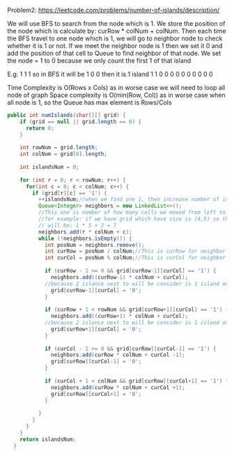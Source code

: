 Problem2: https://leetcode.com/problems/number-of-islands/description/

We will use BFS to search from the node which is 1. We store the position of the node which is calculate by: curRow * colNum + colNum. 
Then each time the BFS travel to one node which is 1, we will go to neighbor node to check whether it is 1 or not. If we meet the neighbor node is 1
then we set it 0 and add the position of that cell to Queue to find neighbor of that node. We set the node = 1 to 0 because we only count the first 1 of that island 

E.g: 1 1 1 so in BFS it will be 1 0 0 then it is 1 island
     1 1 0                      0 0 0
     0 0 0                      0 0 0
     
Time Complexity is O(Rows x Cols) as in worse case we will need to loop all node of graph
Space complexity is O(min(Row, Col)) as in worse case when all node is 1, so the Queue has max element is Rows/Cols

```java
public int numIslands(char[][] grid) {
    if (grid == null || grid.length == 0) {
      return 0;
    }
    
    int rowNum = grid.length;
    int colNum = grid[0].length;
    
    int islandsNum = 0;
    
    for (int r = 0; r < rowNum; r++) {
      for(int c = 0; c < colNum; c++) {
        if (grid[r][c] == '1') {
          ++islandsNum;//when we find one 1, then increase number of islands with 1
          Queue<Integer> neighbors = new LinkedList<>();
          //This one is number of how many cells we moved from left to right to the cell before current cell
          //for example: if we have grid which have size is (4,5) so the cell we need to move to cell (1, 2) 
          // will be: 1 * 5 + 2 = 7
          neighbors.add(r * colNum + c);
          while (!neighbors.isEmpty()) {
            int posNum = neighbors.remove();
            int curRow = posNum / colNum;//This is curRow for neighbor island
            int curCol = posNum % colNum;//This is curCol for neighbor island
            
            if (curRow - 1 >= 0 && grid[curRow-1][curCol] == '1') {
              neighbors.add((curRow-1) * colNum + curCol);
            //because 2 islance next to will be consider is 1 island only, so we just count the first 1, for other 1 we set to 0
              grid[curRow-1][curCol] = '0';
            }
            
            if (curRow + 1 < rowNum && grid[curRow+1][curCol] == '1') {
              neighbors.add((curRow+1) * colNum + curCol);
            //because 2 islance next to will be consider is 1 island only, so we just count the first 1, for other 1 we set to 0
              grid[curRow+1][curCol] = '0';
            }
            
            if (curCol - 1 >= 0 && grid[curRow][curCol-1] == '1') {
              neighbors.add(curRow * colNum + curCol -1);
              grid[curRow][curCol-1] = '0';
            }
            
            if (curCol + 1 < colNum && grid[curRow][curCol+1] == '1') {
              neighbors.add(curRow * colNum + curCol +1);
              grid[curRow][curCol+1] = '0';
            }
            
          }
        }
      }
    }
    return islandsNum;
  }
```
     
